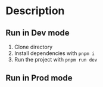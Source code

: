 # Description

## Run in Dev mode

1. Clone directory
2. Install dependencies with `pnpm i`
3. Run the project with `pnpm run dev`

## Run in Prod mode
